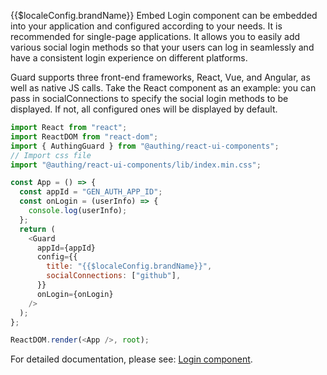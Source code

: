 {{$localeConfig.brandName}} Embed Login component can be embedded into your application and configured according to your needs. It is recommended for single-page applications. It allows you to easily add various social login methods so that your users can log in seamlessly and have a consistent login experience on different platforms.

Guard supports three front-end frameworks, React, Vue, and Angular, as well as native JS calls. Take the React component as an example: you can pass in socialConnections to specify the social login methods to be displayed. If not, all configured ones will be displayed by default.

```javascript
import React from "react";
import ReactDOM from "react-dom";
import { AuthingGuard } from "@authing/react-ui-components";
// Import css file
import "@authing/react-ui-components/lib/index.min.css";

const App = () => {
  const appId = "GEN_AUTH_APP_ID";
  const onLogin = (userInfo) => {
    console.log(userInfo);
  };
  return (
    <Guard
      appId={appId}
      config={{
        title: "{{$localeConfig.brandName}}",
        socialConnections: ["github"],
      }}
      onLogin={onLogin}
    />
  );
};

ReactDOM.render(<App />, root);
```

For detailed documentation, please see: [Login component](../../../../reference/guard/README.md).
